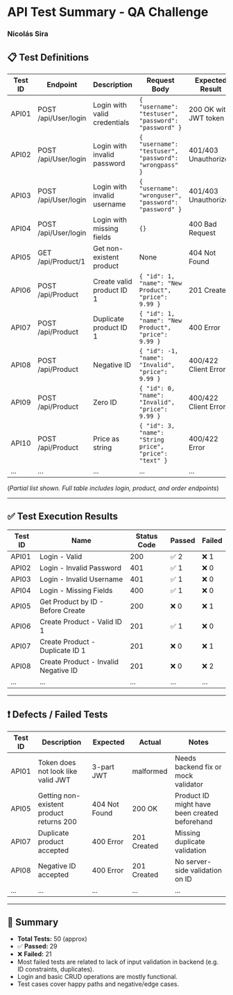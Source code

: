 # API Test Summary - QA Challenge
### Nicolás Sira
## 📋 Test Definitions

| Test ID | Endpoint | Description | Request Body | Expected Result |
|--------|----------|-------------|---------------|------------------|
| API01 | POST /api/User/login | Login with valid credentials | `{ "username": "testuser", "password": "password" }` | 200 OK with JWT token |
| API02 | POST /api/User/login | Login with invalid password | `{ "username": "testuser", "password": "wrongpass" }` | 401/403 Unauthorized |
| API03 | POST /api/User/login | Login with invalid username | `{ "username": "wronguser", "password": "password" }` | 401/403 Unauthorized |
| API04 | POST /api/User/login | Login with missing fields | `{}` | 400 Bad Request |
| API05 | GET /api/Product/1 | Get non-existent product | None | 404 Not Found |
| API06 | POST /api/Product | Create valid product ID 1 | `{ "id": 1, "name": "New Product", "price": 9.99 }` | 201 Created |
| API07 | POST /api/Product | Duplicate product ID 1 | `{ "id": 1, "name": "New Product", "price": 9.99 }` | 400 Error |
| API08 | POST /api/Product | Negative ID | `{ "id": -1, "name": "Invalid", "price": 9.99 }` | 400/422 Client Error |
| API09 | POST /api/Product | Zero ID | `{ "id": 0, "name": "Invalid", "price": 9.99 }` | 400/422 Client Error |
| API10 | POST /api/Product | Price as string | `{ "id": 3, "name": "String price", "price": "text" }` | 400/422 Error |
| ... | ... | ... | ... | ... |

(*Partial list shown. Full table includes login, product, and order endpoints*)

---

## ✅ Test Execution Results

| Test ID | Name | Status Code | Passed | Failed |
|--------|------|-------------|--------|--------|
| API01 | Login - Valid | 200 | ✅ 2 | ❌ 1 |
| API02 | Login - Invalid Password | 401 | ✅ 1 | ❌ 0 |
| API03 | Login - Invalid Username | 401 | ✅ 1 | ❌ 0 |
| API04 | Login - Missing Fields | 400 | ✅ 1 | ❌ 0 |
| API05 | Get Product by ID - Before Create | 200 | ❌ 0 | ❌ 1 |
| API06 | Create Product - Valid ID 1 | 201 | ✅ 1 | ❌ 0 |
| API07 | Create Product - Duplicate ID 1 | 201 | ❌ 0 | ❌ 1 |
| API08 | Create Product - Invalid Negative ID | 201 | ❌ 0 | ❌ 2 |
| ... | ... | ... | ... | ... |

---

## ❗ Defects / Failed Tests

| Test ID | Description | Expected | Actual | Notes |
|--------|-------------|----------|--------|-------|
| API01 | Token does not look like valid JWT | 3-part JWT | malformed | Needs backend fix or mock validator |
| API05 | Getting non-existent product returns 200 | 404 Not Found | 200 OK | Product ID might have been created beforehand |
| API07 | Duplicate product accepted | 400 Error | 201 Created | Missing duplicate validation |
| API08 | Negative ID accepted | 400 Error | 201 Created | No server-side validation on ID |
| ... | ... | ... | ... | ... |

---

## 📌 Summary

- **Total Tests:** 50 (approx)
- ✅ **Passed:** 29  
- ❌ **Failed:** 21  
- Most failed tests are related to lack of input validation in backend (e.g. ID constraints, duplicates).
- Login and basic CRUD operations are mostly functional.
- Test cases cover happy paths and negative/edge cases.


